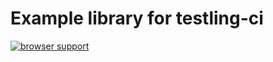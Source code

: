 # Example library for testling-ci

[![browser support](http://ci.testling.com/ishiduca/testling-ci-tape-example.png)](http://ci.testling.com/ishiduca/testling-ci-tape-example)

